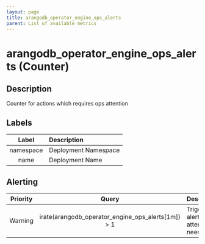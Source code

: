 ```yaml
---
layout: page
title: arangodb_operator_engine_ops_alerts
parent: List of available metrics
---
```


# arangodb_operator_engine_ops_alerts (Counter)

## Description

Counter for actions which requires ops attention

## Labels

|   Label   | Description          |
|:---------:|:---------------------|
| namespace | Deployment Namespace |
|   name    | Deployment Name      |


## Alerting

| Priority |                       Query                        | Description                                 |
|:--------:|:--------------------------------------------------:|:--------------------------------------------|
| Warning  | irate(arangodb_operator_engine_ops_alerts[1m]) &gt; 1 | Trigger an alert if OPS attention is needed |
